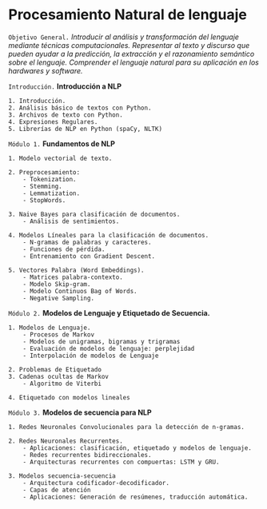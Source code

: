 # Procesamiento Natural de lenguaje 


`Objetivo General.` *Introducir al análisis y transformación del lenguaje mediante técnicas computacionales. Representar al texto y discurso que pueden ayudar a la predicción, la extracción y el razonamiento semántico sobre el lenguaje. Comprender el lenguaje natural para su aplicación en los hardwares y software.*

`Introducción.` **Introducción a NLP**

    1. Introducción. 
    2. Análisis básico de textos con Python.
    3. Archivos de texto con Python.
    4. Expresiones Regulares.
    5. Librerías de NLP en Python (spaCy, NLTK)
 
    
`Módulo 1.` **Fundamentos de NLP**

    1. Modelo vectorial de texto.
    
    2. Preprocesamiento: 
        - Tokenization.
        - Stemming.
        - Lemmatization.
        - StopWords.
        
    3. Naive Bayes para clasificación de documentos.
        - Análisis de sentimientos.
    
    4. Modelos Líneales para la clasificación de documentos.
        - N-gramas de palabras y caracteres.
        - Funciones de pérdida.
        - Entrenamiento con Gradient Descent.
        
    5. Vectores Palabra (Word Embeddings).
        - Matrices palabra-contexto.
        - Modelo Skip-gram.
        - Modelo Continuos Bag of Words.
        - Negative Sampling.   
        
   

`Módulo 2.` **Modelos de Lenguaje y Etiquetado de Secuencia.**
   
    1. Modelos de Lenguaje.
        - Procesos de Markov
        - Modelos de unigramas, bigramas y trigramas
        - Evaluación de modelos de lenguaje: perplejidad
        - Interpolación de modelos de Lenguaje
        
    2. Problemas de Etiquetado
    3. Cadenas ocultas de Markov
        - Algoritmo de Viterbi
        
    4. Etiquetado con modelos lineales
    
    
`Módulo 3.` **Modelos de secuencia para NLP**
    
    1. Redes Neuronales Convolucionales para la detección de n-gramas.
    
    2. Redes Neuronales Recurrentes.
        - Aplicaciones: clasificación, etiquetado y modelos de lenguaje.
        - Redes recurrentes bidireccionales.
        - Arquitecturas recurrentes con compuertas: LSTM y GRU.

    3. Modelos secuencia-secuencia
        - Arquitectura codificador-decodificador.
        - Capas de atención
        - Aplicaciones: Generación de resúmenes, traducción automática.
    
    